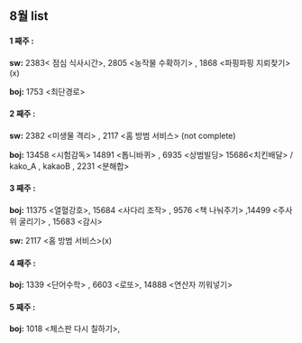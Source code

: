 ## 8월 list

#### **1 째주 :**
**sw:**  2383< 점심 식사시간>, 2805 <농작물 수확하기> , 1868 <파핑파핑 지뢰찾기>(x)

**boj:**  1753 <최단경로>

#### **2 째주 :** 

**sw:**  2382 <미생물 격리> , 2117 <홈 방범 서비스> (not complete) 

**boj:**  13458 <시험감독> 14891 <톱니바퀴>  , 6935 <상범빌딩> 15686<치킨배달> / kako_A , kakaoB , 2231 <분해합>

#### **3 째주 :**

**boj:**  11375 <열혈강호>,  15684 <사다리 조작> , 9576 <책 나눠주기> ,14499 <주사위 굴리기> , 15683 <감시>

**sw:**  2117 <홈 방범 서비스>(x)


#### **4 째주 :** 
**boj:**   1339 <단어수학>  , 6603 <로또>, 14888 <연산자 끼워넣기>

#### **5 째주 :**

**boj:**   1018 <체스판 다시 칠하기>, 
